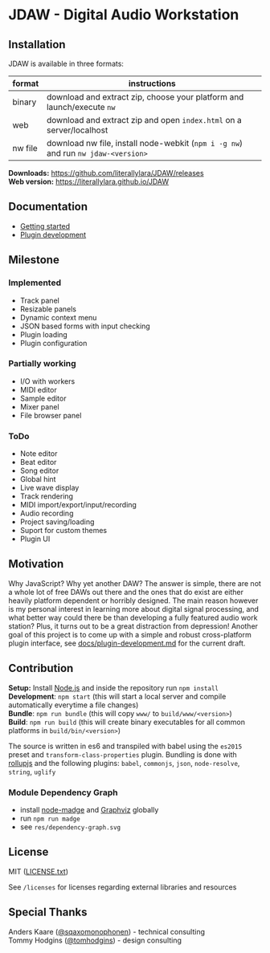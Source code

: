 JDAW - Digital Audio Workstation
================================

## Installation

JDAW is available in three formats:

| format  | instructions                                                                      |
| ------- | --------------------------------------------------------------------------------- |
| binary  | download and extract zip, choose your platform and launch/execute `nw`            |
| web     | download and extract zip and open `index.html` on a server/localhost              |
| nw file | download nw file, install node-webkit (`npm i -g nw`) and run `nw jdaw-<version>` |

**Downloads:** https://github.com/literallylara/JDAW/releases  
**Web version:** https://literallylara.github.io/JDAW

## Documentation

* [Getting started](docs/getting-started.md)
* [Plugin development](docs/plugin-development.md)

## Milestone

### Implemented
* Track panel
* Resizable panels
* Dynamic context menu
* JSON based forms with input checking
* Plugin loading
* Plugin configuration

### Partially working
* I/O with workers
* MIDI editor
* Sample editor
* Mixer panel
* File browser panel

### ToDo
* Note editor
* Beat editor
* Song editor
* Global hint
* Live wave display
* Track rendering
* MIDI import/export/input/recording
* Audio recording
* Project saving/loading
* Suport for custom themes
* Plugin UI

## Motivation

Why JavaScript? Why yet another DAW? The answer is simple, there are not a whole lot of free DAWs out there and the ones that do exist are either heavily platform dependent or horribly designed. The main reason however is my personal interest in learning more about digital signal processing, and what better way could there be than developing a fully featured audio work station? Plus, it turns out to be a great distraction from depression! Another goal of this project is to come up with a simple and robust cross-platform plugin interface, see [docs/plugin-development.md](docs/plugin-development.md) for the current draft.

## Contribution

**Setup:** Install [Node.js](https://nodejs.org/en/) and inside the repository run `npm install`  
**Development**: `npm start` (this will start a local server and compile automatically everytime a file changes)  
**Bundle**: `npm run bundle` (this will copy `www/` to `build/www/<version>`)  
**Build**: `npm run build`  (this will create binary executables for all common platforms in `build/bin/<version>`)

The source is written in es6 and transpiled with babel using the `es2015` preset and `transform-class-properties` plugin.   Bundling is done with [rollupjs](http://rollupjs.org/) and the following plugins: `babel`, `commonjs`, `json`, `node-resolve`, `string`, `uglify`

### Module Dependency Graph

* install [node-madge](https://github.com/pahen/madge) and [Graphviz](http://www.graphviz.org/Download..php) globally
* run `npm run madge`
* see `res/dependency-graph.svg`

## License

MIT ([LICENSE.txt](LICENSE.txt))  

See `/licenses` for licenses regarding external libraries and resources

## Special Thanks

Anders Kaare ([@sqaxomonophonen](https://github.com/sqaxomonophonen)) - technical consulting  
Tommy Hodgins ([@tomhodgins](https://github.com/tomhodgins)) - design consulting
